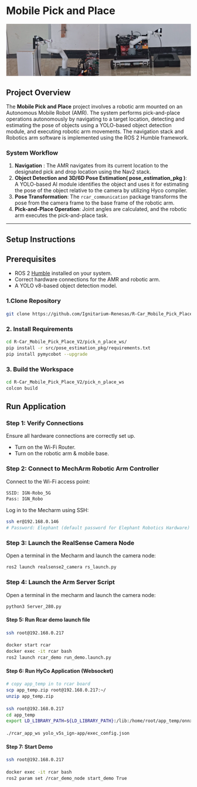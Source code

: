 # Mobile Pick and Place
![RCAR Images](./images/rcar.png)
## Project Overview
The **Mobile Pick and Place** project involves a robotic arm mounted on an Autonomous Mobile Robot (AMR). The system performs pick-and-place operations autonomously by navigating to a target location, detecting and estimating the pose of objects using a YOLO-based object detection module, and executing robotic arm movements. The navigation stack and Robotics arm software is implemented using the ROS 2 Humble framework.
 
### System Workflow
1. **Navigation** : The AMR navigates from its current location to the designated pick and drop location using the Nav2 stack.
2. **Object Detection and 3D/6D Pose Estimation( pose_estimation_pkg )**: A YOLO-based AI module identifies the object and uses it for estimating the pose of the object relative to the camera by utilizing Hyco compiler.
3. **Pose Transformation**: The `rcar_communication` package transforms the pose from the camera frame to the base frame of the robotic arm.
4. **Pick-and-Place Operation**: Joint angles are calculated, and the robotic arm executes the pick-and-place task.
 
---
## Setup Instructions

## Prerequisites
- ROS 2 [Humble](https://docs.ros.org/en/humble/Installation/Ubuntu-Install-Debs.html) installed on your system.
- Correct hardware connections for the AMR and robotic arm.
- A YOLO v8-based object detection model.

### 1.Clone Repository
```sh
git clone https://github.com/Ignitarium-Renesas/R-Car_Mobile_Pick_Place_V2.git
```
### 2. Install Requirements
```sh
cd R-Car_Mobile_Pick_Place_V2/pick_n_place_ws/
pip install -r src/pose_estimation_pkg/requirements.txt 
pip install pymycobot --upgrade 
```
### 3. Build the Workspace
```sh
cd R-Car_Mobile_Pick_Place_V2/pick_n_place_ws
colcon build
```
## Run Application

### Step 1: Verify Connections
Ensure all hardware connections are correctly set up.

- Turn on the Wi-Fi Router.
- Turn on the robotic arm & mobile base.

### Step 2: Connect to MechArm Robotic Arm Controller

Connect to the Wi-Fi access point:
```sh
SSID: IGN-Robo_5G
Pass: IGN_Robo  
```
Log in to the Mecharm using SSH:
```sh
ssh er@192.168.0.146
# Password: Elephant (default password for Elephant Robotics Hardware)
```
### Step 3: Launch the RealSense Camera Node
Open a terminal in the Mecharm and launch the camera node:
```sh
ros2 launch realsense2_camera rs_launch.py
```
### Step 4: Launch the Arm Server Script
Open a terminal in the mecharm and launch the camera node:
```sh
python3 Server_280.py
```
#### Step 5: Run Rcar demo launch file
```bash
ssh root@192.168.0.217

docker start rcar
docker exec -it rcar bash
ros2 launch rcar_demo run_demo.launch.py
```
#### Step 6: Run HyCo Application (Websocket)
```bash
# copy app_temp in to rcar board
scp app_temp.zip root@192.168.0.217:~/
unzip app_temp.zip

ssh root@192.168.0.217
cd app_temp
export LD_LIBRARY_PATH=${LD_LIBRARY_PATH}:/lib:/home/root/app_temp/onnxruntime-linux-aarch64-1.17.1/lib:/home/root/app_temp

./rcar_app_ws yolo_v5s_ign-app/exec_config.json
```

#### Step 7: Start Demo
```bash
ssh root@192.168.0.217

docker exec -it rcar bash
ros2 param set /rcar_demo_node start_demo True
```